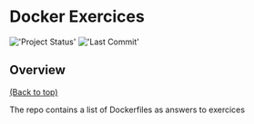 # Docker Exercices 

!['Project Status'](https://img.shields.io/badge/Project%20Status-Active-yellow)
!['Last Commit'](https://img.shields.io/github/last-commit/ismael616/Docker-TP)


## Overview
[(Back to top)](#Table-of-contents)


The repo contains a list of Dockerfiles as answers to exercices






